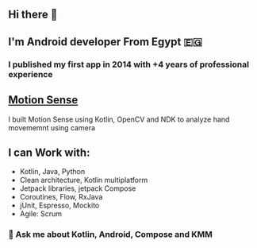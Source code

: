 ## Hi there 👋

## I'm Android developer From Egypt 🇪🇬 
### I published my first app in 2014 with +4 years of professional experience 

## [Motion Sense](https://play.google.com/store/apps/details?id=pro.airgesutre&hl=en&gl=US)

I built Motion Sense using Kotlin, OpenCV and NDK to analyze hand movememnt using camera

## I can Work with:
- Kotlin, Java, Python
- Clean architecture, Kotlin multiplatform
- Jetpack libraries, jetpack Compose
- Coroutines, Flow, RxJava
- jUnit, Espresso, Mockito
- Agile: Scrum



### 💬 Ask me about Kotlin, Android, Compose and KMM


<!--
**mohamedsaber00/mohamedsaber00** is a ✨ _special_ ✨ repository because its `README.md` (this file) appears on your GitHub profile.

Here are some ideas to get you started:

- 🔭 I’m currently working on ...
- 🌱 I’m currently learning ...
- 👯 I’m looking to collaborate on ...
- 🤔 I’m looking for help with ...
- 💬 Ask me about ...
- 📫 How to reach me: ...
- 😄 Pronouns: ...
- ⚡ Fun fact: ...
-->
